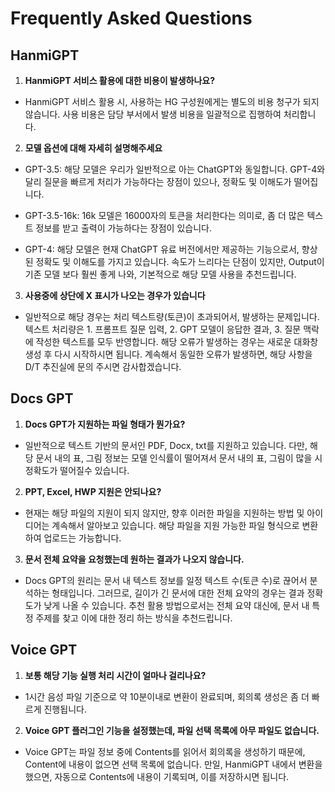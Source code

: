# Frequently Asked Questions

## HanmiGPT

1. **HanmiGPT 서비스 활용에 대한 비용이 발생하나요?**
- HanmiGPT 서비스 활용 시, 사용하는 HG 구성원에게는 별도의 비용 청구가 되지않습니다. 사용 비용은 담당 부서에서 발생 비용을 일괄적으로 집행하여 처리합니다.
2. **모델 옵션에 대해 자세히 설명해주세요**
- GPT-3.5: 해당 모델은 우리가 일반적으로 아는 ChatGPT와 동일합니다. GPT-4와 달리 
  질문을 빠르게 처리가 가능하다는 장점이 있으나, 정확도 및 이해도가 떨어집니다.

- GPT-3.5-16k: 16k 모델은 16000자의 토큰을 처리한다는 의미로, 좀 더 많은 텍스트 정보를 받고 출력이 가능하다는 장점이 있습니다.

- GPT-4: 해당 모델은 현재 ChatGPT 유료 버전에서만 제공하는 기능으로서, 향상된 정확도 및 이해도를 가지고 있습니다. 속도가 느리다는 단점이 있지만, Output이 기존 모델
  보다 훨씬 좋게 나와, 기본적으로 해당 모델 사용을 추천드립니다.
3. **사용중에 상단에 X 표시가 나오는 경우가 있습니다**
- 일반적으로 해당 경우는 처리 텍스트량(토큰)이 초과되어서, 발생하는 문제입니다. 텍스트 처리량은 1. 프롬프트 질문 입력, 2. GPT 모델이 응답한 결과, 3. 질문 맥락에 작성한 텍스트를 모두 반영합니다. 해당 오류가 발생하는 경우는 새로운 대화창 생성 후 다시 
  시작하시면 됩니다. 계속해서 동일한 오류가 발생하면, 해당 사항을 D/T 추진실에 문의 주시면 감사합겠습니다. 

## Docs GPT

1. **Docs GPT가 지원하는 파일 형태가 뭔가요?**
- 일반적으로 텍스트 기반의 문서인 PDF, Docx, txt를 지원하고 있습니다. 다만, 해당 문서 내의 표, 그림 정보는 모델 인식률이 떨어져서 문서 내의 표, 그림이 많을 시 정확도가 떨어질수 있습니다.
2. **PPT, Excel, HWP 지원은 안되나요?**
- 현재는 해당 파일의 지원이 되지 않지만, 향후 이러한 파일을 지원하는 방법 및 아이디어는 계속해서 알아보고 있습니다. 해당 파일을 지원 가능한 파일 형식으로 변환하여 업로드는 가능합니다.
3. **문서 전체 요약을 요청했는데 원하는 결과가 나오지 않습니다.**
- Docs GPT의 원리는 문서 내 텍스트 정보를 일정 텍스트 수(토큰 수)로 끊어서 분석하는 형태입니다. 그러므로, 길이가 긴 문서에 대한 전체 요약의 경우는 결과 정확도가 낮게 나올 수 있습니다. 추천 활용 방법으로서는 전체 요약 대신에, 문서 내 특정 주제를 찾고 이에 대한 정리 하는 방식을 추천드립니다. 

## Voice GPT

1. **보통 해당 기능 실행 처리 시간이 얼마나 걸리나요?**
- 1시간 음성 파일 기준으로 약 10분이내로 변환이 완료되며, 회의록 생성은 좀 더 빠르게 진행됩니다.
2. **Voice GPT 플러그인 기능을 설정했는데, 파일 선택 목록에 아무 파일도 없습니다.**
- Voice GPT는 파일 정보 중에 Contents를 읽어서 회의록을 생성하기 때문에, Content에 내용이 없으면 선택 목록에 없습니다. 만일, HanmiGPT 내에서 변환을 했으면, 자동으로 Contents에 내용이 기록되며, 이를 저장하시면 됩니다. 
